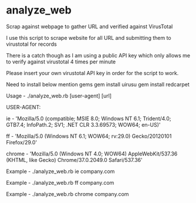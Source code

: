 # analyze_web
Scrap against webpage to gather URL and verified against VirusTotal

I use this script to scrape website for all URL and submitting them to virustotal for records

There is a catch though as I am using a public API key which only allows me to verify against virustotal 4 times per minute

Please insert your own virustotal API key in order for the script to work.

Need to install below mention gems
gem install uirusu
gem install redcarpet

Usage - ./analyze_web.rb [user-agent] [url]

USER-AGENT:

ie - 'Mozilla/5.0 (compatible; MSIE 8.0; Windows NT 6.1; Trident/4.0; GTB7.4; InfoPath.2; SV1; .NET CLR 3.3.69573; WOW64; en-US)'

ff - 'Mozilla/5.0 (Windows NT 6.1; WOW64; rv:29.0) Gecko/20120101 Firefox/29.0'

chrome - 'Mozilla/5.0 (Windows NT 4.0; WOW64) AppleWebKit/537.36 (KHTML, like Gecko) Chrome/37.0.2049.0 Safari/537.36'

Example - ./analyze_web.rb ie company.com

Example - ./analyze_web.rb ff company.com

Example - ./analyze_web.rb chrome company.com
